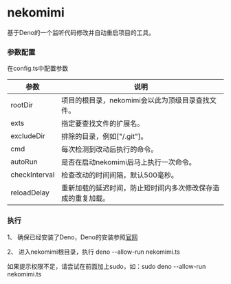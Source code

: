 # nekomimi
基于Deno的一个监听代码修改并自动重启项目的工具。

### 参数配置
在config.ts中配置参数

| 参数 | 说明 |
|  ----  | ----  |
| rootDir  | 项目的根目录，nekomimi会以此为顶级目录查找文件。 |
| exts  | 指定要查找文件的扩展名。 |
| excludeDir | 排除的目录，例如["/.git"]。 |
| cmd | 每次检测到改动后执行的命令。 |
| autoRun | 是否在启动nekomimi后马上执行一次命令。 |
| checkInterval | 检查改动的时间间隔，默认500毫秒。 |
| reloadDelay | 重新加载的延迟时间，防止短时间内多次修改保存造成的重复加载。 |

### 执行
1、 确保已经安装了Deno，Deno的安装参照[官网](https://deno.land/)

2、 进入nekomimi根目录，执行 deno --allow-run nekomimi.ts

如果提示权限不足，请尝试在前面加上sudo，如：sudo deno --allow-run nekomimi.ts
